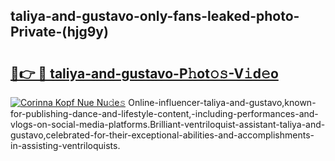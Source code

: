 ## taliya-and-gustavo-only-fans​-leaked-photo​-Private-(hjg9y)


# <h2><a href="https://mediaupload.pro?title=taliya-and-gustavo&ref=git">🔗👉 🔴 taliya-and-gustavo-P𝚑ot𝚘𝚜-V𝚒d𝚎o</a></h2>

[![Corinna Kopf Nue Nu𝚍e𝚜](https://i.imgur.com/0qMVB7G.gif)](https://mediaupload.pro?title=taliya-and-gustavo&ref=git)
Online-influencer-taliya-and-gustavo,known-for-publishing-dance-and-lifestyle-content,-including-performances-and-vlogs-on-social-media-platforms.Brilliant-ventriloquist-assistant-taliya-and-gustavo,celebrated-for-their-exceptional-abilities-and-accomplishments-in-assisting-ventriloquists.  